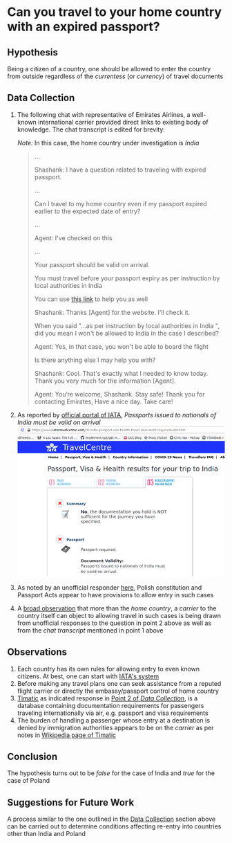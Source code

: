 # Can you travel to your home country with an expired passport?

## Hypothesis

Being a citizen of a country, one should be allowed to enter the country from outside regardless of the *currentess* (or *currency*) of travel documents

## Data Collection

1. The following chat with representative of Emirates Airlines, a well-known international carrier provided direct links to existing body of knowledge. The chat transcript is edited for brevity:

    *Note:* In this case, the home country under investigation is *India*
    >
    >...
    >
    >Shashank: I have a question related to traveling with expired passport.
    >
    >...
    >
    >Can I travel to my home country even if my passport expired earlier to the expected date of entry?
    >
    >...
    >
    >Agent: I've checked on this
    >
    >...
    >
    >Your passport should be valid on arrival.
    >
    >You must travel before your passport expiry as per instruction by local authorities in India
    >
    >You can use [this link](https://www.iatatravelcentre.com/?_sm_au_=iVVSsR6stFWTWQ7rJf17vK0T8QQJ4) to help you as well
    >
    >Shashank: Thanks [Agent] for the website. I'll check it.
    >
    >When you said "...as per instruction by local authorities in India ", did you mean I won't be allowed to India in the case I described?
    >
    >Agent: Yes, in that case, you won't be able to board the flight
    >
    >Is there anything else I may help you with?
    >
    >Shashank: Cool. That's exactly what I needed to know today. Thank you very much for the information [Agent].
    >
    >Agent: You’re welcome, Shashank. Stay safe! Thank you for contacting Emirates, Have a nice day. Take care!

2. As reported by [official portal of IATA](https://www.iatatravelcentre.com/IN-India-passport-visa-health-travel-document-requirements.htm), *Passports issued to nationals of India must be valid on arrival*![Passports issued to nationals of India must be valid on arrival](../images/immigration-india-foreign-travel/iata-passport-requirements-india.png)
3. As noted by an unofficial responder [here](https://travel.stackexchange.com/questions/111313/entering-your-home-country-with-expired-passport#comment270238_111313), Polish constitution and Passport Acts appear to have provisions to allow entry in such cases
4. A [broad observation](https://travel.stackexchange.com/questions/111313/entering-your-home-country-with-expired-passport#comment270368_111313) that more than the *home country*, a *carrier* to the country itself can object to allowing travel in such cases is being drawn from unofficial responses to the question in point 2 above as well as from the *chat transcript* mentioned in point 1 above

## Observations

1. Each country has its own rules for allowing entry to even known citizens. At best, one can start with [IATA's system](https://www.iatatravelcentre.com/?_sm_au_=iVVSsR6stFWTWQ7rJf17vK0T8QQJ4)
2. Before making any travel plans one can seek assistance from a reputed flight carrier or directly the embassy/passport control of home country
3. [Timatic](https://en.wikipedia.org/wiki/Timatic) as indicated  response in [Point 2 of *Data Collection*](#data-collection), is a database containing documentation requirements for passengers traveling internationally via air, e.g. passport and visa requirements
4. The burden of handling a passenger whose entry at a destination is denied by immigration authorities appears to be on the *carrier* as per notes in [Wikipedia page of Timatic](https://en.wikipedia.org/wiki/Timatic)

## Conclusion

The hypothesis turns out to be *false* for the case of India and *true* for the case of Poland

## Suggestions for Future Work

A process similar to the one outlined in the [Data Collection](#data-collection) section above can be carried out to determine conditions affecting re-entry into countries other than India and Poland
